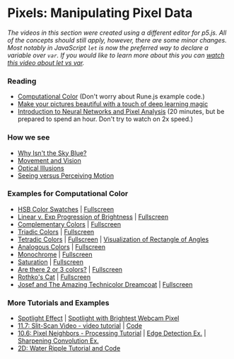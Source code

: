 
# Pixels: Manipulating Pixel Data

*The videos in this section were created using a different editor for p5.js. All of the concepts should still apply, however, there are some minor changes. Most notably in JavaScript `let` is now the preferred way to declare a variable over `var`. If you would like to learn more about this you can [watch this video about let vs var](https://youtu.be/q8SHaDQdul0).*

### Reading
* [Computational Color](http://printingcode.runemadsen.com/lecture-color/) (Don't worry about Rune.js example code.)
* [Make your pictures beautiful with a touch of deep learning magic](https://towardsdatascience.com/make-your-pictures-beautiful-with-a-touch-of-machine-learning-magic-31672daa3032)
* [Introduction to Neural Networks and Pixel Analysis](https://www.youtube.com/watch?v=aircAruvnKk) (20 minutes, but be prepared to spend an hour. Don't try to watch on 2x speed.)

### How we see
   * [Why Isn't the Sky Blue?](https://radiolab.org/episodes/211119-colors)
   * [Movement and Vision](https://news.harvard.edu/gazette/story/2020/08/harvard-scientists-find-vision-relates-to-movement/)
   * [Optical Illusions](https://www.amnh.org/explore/ology/brain/optical-illusions-and-how-they-work)
   * [Seeing versus Perceiving Motion](https://en.wikipedia.org/wiki/Motion_perception)

### Examples for Computational Color
* [HSB Color Swatches](https://editor.p5js.org/icm4.0/sketches/V413sE0Rn) | [Fullscreen](https://editor.p5js.org/icm4.0/full/V413sE0Rn)
* [Linear v. Exp Progression of Brightness](https://editor.p5js.org/icm4.0/sketches/odxgnNuYs) | [Fullscreen](https://editor.p5js.org/icm4.0/full/odxgnNuYs)
* [Complementary Colors](https://editor.p5js.org/icm4.0/sketches/Xm4F9kwKi) | [Fullscreen](https://editor.p5js.org/icm4.0/full/Xm4F9kwKi)
* [Triadic Colors](https://editor.p5js.org/icm4.0/sketches/gBq79IWtw) | [Fullscreen](https://editor.p5js.org/icm4.0/full/gBq79IWtw)
* [Tetradic Colors](https://editor.p5js.org/icm4.0/sketches/ucut8DFyV)  | [Fullscreen](https://editor.p5js.org/icm4.0/full/ucut8DFyV) | [Visualization of Rectangle of Angles](https://editor.p5js.org/icm4.0/sketches/nNBavXsZj)
* [Analogous Colors](https://editor.p5js.org/icm4.0/sketches/AY5ADqWuF) | [Fullscreen](https://editor.p5js.org/icm4.0/full/AY5ADqWuF)
* [Monochrome](https://editor.p5js.org/icm4.0/sketches/X078yn_i8) | [Fullscreen](https://editor.p5js.org/icm4.0/full/X078yn_i8)
* [Saturation](https://editor.p5js.org/icm4.0/sketches/I350DOnIs) | [Fullscreen](https://editor.p5js.org/icm4.0/full/I350DOnIs)
* [Are there 2 or 3 colors?](https://editor.p5js.org/icm4.0/sketches/4MpL1NJtd) | [Fullscreen](https://editor.p5js.org/icm4.0/full/4MpL1NJtd)
* [Rothko's Cat](https://editor.p5js.org/icm4.0/sketches/QhaSfqTDZ)  | [Fullscreen](https://editor.p5js.org/icm4.0/full/QhaSfqTDZ)
* [Josef and The Amazing Technicolor Dreamcoat](https://editor.p5js.org/icm4.0/sketches/0dU1IiYo7) | [Fullscreen](https://editor.p5js.org/icm4.0/full/0dU1IiYo7)

### More Tutorials and Examples
* [Spotlight Effect](https://editor.p5js.org/icm4.0/sketches/MLgJGDH1h) | [Spotlight with Brightest Webcam Pixel](https://editor.p5js.org/icm4.0/sketches/VDYs7MqdB)
* [11.7: Slit-Scan Video - video tutorial](https://youtu.be/YqVbuMPIRwY?list=PLRqwX-V7Uu6aKKsDHZdDvN6oCJ2hRY_Ig) | [Code](https://editor.p5js.org/codingtrain/sketches/B1L5j8uk4)
* [10.6: Pixel Neighbors - Processing Tutorial](https://www.youtube.com/watch?v=qB3SA43vKYc) | [Edge Detection Ex.](https://github.com/shiffman/LearningProcessing-p5.js/tree/master/chp15_images_pixels/example_15_12_PixelNeighborEdge) | [Sharpening Convolution Ex.](https://github.com/shiffman/LearningProcessing-p5.js/tree/master/chp15_images_pixels/example_15_13_Convolution)
* [2D: Water Ripple Tutorial and Code](https://thecodingtrain.com/CodingChallenges/102-2d-water-ripple.html)
